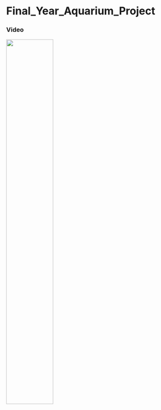 # Final_Year_Aquarium_Project
### Video
[<img src="https://github.com/yusufcinarci/Final_Year_Aquarium_Project/assets/77057546/a8d04b5d-2196-425a-bcd2-8171ae02a791" width="50%">](https://drive.google.com/file/d/1Of7dxlSQWjCBufpUw2A0cSVWcjmrgNWb/view?usp=sharing)
